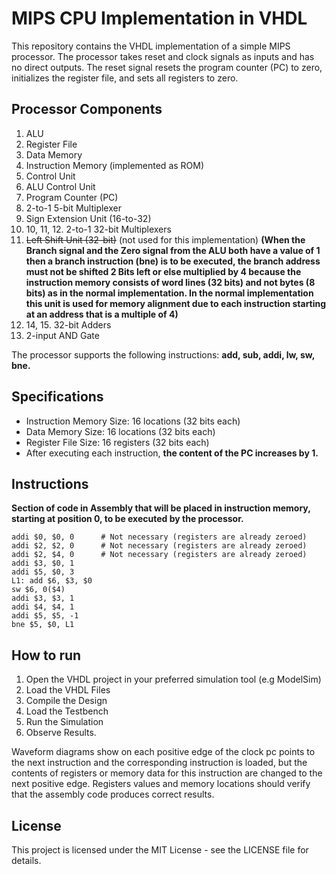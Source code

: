 # MIPS CPU Implementation in VHDL

This repository contains the VHDL implementation of a simple MIPS processor. The processor takes reset and clock signals as inputs and has no direct outputs. The reset signal resets the program counter (PC) to zero, initializes the register file, and sets all registers to zero.
## Processor Components
1. ALU
2. Register File
3. Data Memory
4. Instruction Memory (implemented as ROM)
5. Control Unit
6. ALU Control Unit
7. Program Counter (PC)
8. 2-to-1 5-bit Multiplexer
9. Sign Extension Unit (16-to-32)
10. 10, 11, 12. 2-to-1 32-bit Multiplexers
11. ~~Left Shift Unit (32-bit)~~ (not used for this implementation)
__(When the Branch signal and the Zero signal from the ALU both have a value of 1 then a branch instruction (bne) is to be executed, the branch address must not be shifted 2 Bits left or else multiplied by 4 because the instruction memory consists of word lines (32 bits) and not bytes (8 bits) as in the normal implementation. In the normal implementation this unit is used for memory alignment due to each instruction starting at an address that is a multiple of 4)__
13. 14, 15. 32-bit Adders
14. 2-input AND Gate
    
The processor supports the following instructions: **add, sub, addi, lw, sw, bne.**

## Specifications

- Instruction Memory Size: 16 locations (32 bits each)
- Data Memory Size: 16 locations (32 bits each)
- Register File Size: 16 registers (32 bits each)
- After executing each instruction, __the content of the PC increases by 1.__

## Instructions

__Section of code in Assembly that will be placed in instruction memory, starting at position 0, to be executed by the processor.__

```assembly
addi $0, $0, 0      # Not necessary (registers are already zeroed)
addi $2, $2, 0      # Not necessary (registers are already zeroed)
addi $2, $4, 0      # Not necessary (registers are already zeroed)
addi $3, $0, 1
addi $5, $0, 3
L1: add $6, $3, $0
sw $6, 0($4)
addi $3, $3, 1
addi $4, $4, 1
addi $5, $5, -1
bne $5, $0, L1
```
## How to run

1. Open the VHDL project in your preferred simulation tool (e.g ModelSim)
2. Load the VHDL Files
3. Compile the Design
4. Load the Testbench
5. Run the Simulation
6. Observe Results.
   
Waveform diagrams show on each positive edge of the clock pc points to the next instruction and the corresponding instruction is loaded, but the contents of registers or memory
data for this instruction are changed to the next positive edge.
Registers values and memory locations should verify that the assembly code produces correct results.

## License
This project is licensed under the MIT License - see the LICENSE file for details.




